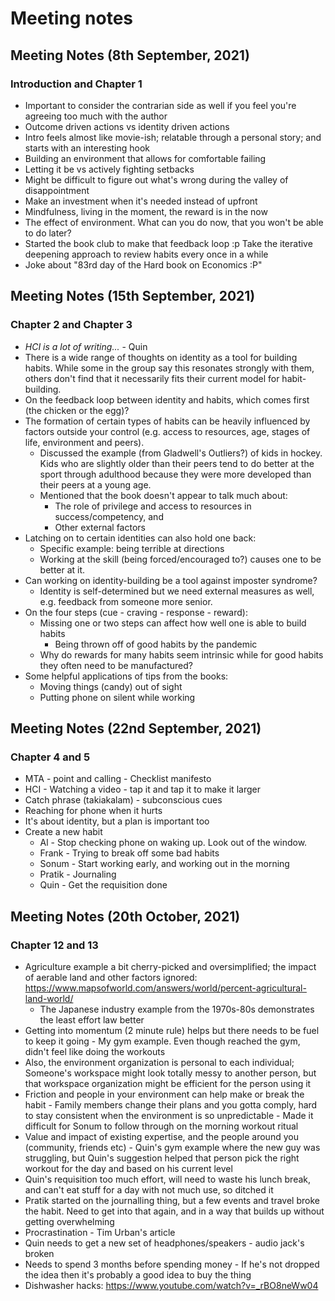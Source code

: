 # Meeting notes

## Meeting Notes (8th September, 2021)

### Introduction and Chapter 1

* Important to consider the contrarian side as well if you feel you're agreeing too much with the author
* Outcome driven actions vs identity driven actions
* Intro feels almost like movie-ish; relatable through a personal story; and starts with an interesting hook
* Building an environment that allows for comfortable failing
* Letting it be vs actively fighting setbacks
* Might be difficult to figure out what's wrong during the valley of disappointment
* Make an investment when it's needed instead of upfront
* Mindfulness, living in the moment, the reward is in the now
* The effect of environment. What can you do now, that you won't be able to do later?
* Started the book club to make that feedback loop :p Take the iterative deepening approach to review habits every once in a while
* Joke about "83rd day of the Hard book on Economics :P"

## Meeting Notes (15th September, 2021)

### Chapter 2 and Chapter 3

* *HCI is a lot of writing...* - Quin
* There is a wide range of thoughts on identity as a tool for building habits. While some in the group say this resonates strongly with them, others don't find that it necessarily fits their current model for habit-building.
* On the feedback loop between identity and habits, which comes first (the chicken or the egg)?
* The formation of certain types of habits can be heavily influenced by factors outside your control (e.g. access to resources, age, stages of life, environment and peers).
  * Discussed the example (from Gladwell's Outliers?) of kids in hockey. Kids who are slightly older than their peers tend to do better at the sport through adulthood because they were more developed than their peers at a young age.
  * Mentioned that the book doesn't appear to talk much about:
    * The role of privilege and access to resources in success/competency, and
    * Other external factors
* Latching on to certain identities can also hold one back:
  * Specific example: being terrible at directions
  * Working at the skill (being forced/encouraged to?) causes one to be better at it.
* Can working on identity-building be a tool against imposter syndrome?
  * Identity is self-determined but we need external measures as well, e.g. feedback from someone more senior.
* On the four steps (cue - craving - response - reward):
  * Missing one or two steps can affect how well one is able to build habits
    * Being thrown off of good habits by the pandemic
  * Why do rewards for many habits seem intrinsic while for good habits they often need to be manufactured?
* Some helpful applications of tips from the books:
  * Moving things (candy) out of sight
  * Putting phone on silent while working

## Meeting Notes (22nd September, 2021)

### Chapter 4 and 5

* MTA - point and calling - Checklist manifesto
* HCI - Watching a video - tap it and tap it to make it larger
* Catch phrase (takiakalam) - subconscious cues
* Reaching for phone when it hurts
* It's about identity, but a plan is important too
* Create a new habit
  * Al - Stop checking phone on waking up. Look out of the window.
  * Frank - Trying to break off some bad habits
  * Sonum - Start working early, and working out in the morning
  * Pratik - Journaling
  * Quin - Get the requisition done

## Meeting Notes (20th October, 2021)

### Chapter 12 and 13

* Agriculture example a bit cherry-picked and oversimplified; the impact of aerable land and other factors ignored: <https://www.mapsofworld.com/answers/world/percent-agricultural-land-world/>
  * The Japanese industry example from the 1970s-80s demonstrates the least effort law better
* Getting into momentum (2 minute rule) helps but there needs to be fuel to keep it going - My gym example. Even though reached the gym, didn't feel like doing the workouts
* Also, the environment organization is personal to each individual; Someone's workspace might look totally messy to another person, but that workspace organization might be efficient for the person using it
* Friction and people in your environment can help make or break the habit - Family members change their plans and you gotta comply, hard to stay consistent when the environment is so unpredictable - Made it difficult for Sonum to follow through on the morning workout ritual
* Value and impact of existing expertise, and the people around you (community, friends etc) - Quin's gym example where the new guy was struggling, but Quin's suggestion helped that person pick the right workout for the day and based on his current level
* Quin's requisition too much effort, will need to waste his lunch break, and can't eat stuff for a day with not much use, so ditched it
* Pratik started on the journalling thing, but a few events and travel broke the habit. Need to get into that again, and in a way that builds up without getting overwhelming
* Procrastination - Tim Urban's article
* Quin needs to get a new set of headphones/speakers - audio jack's broken
* Needs to spend 3 months before spending money - If he's not dropped the idea then it's probably a good idea to buy the thing
* Dishwasher hacks: <https://www.youtube.com/watch?v=_rBO8neWw04>
